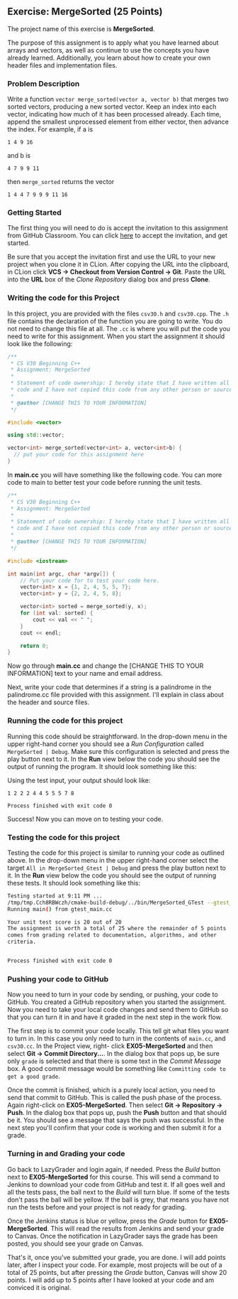 ## Exercise: MergeSorted (25 Points)

The project name of this exercise is **MergeSorted**.

The purpose of this assignment is to apply what you have learned about 
arrays and vectors, as well as continue to use the concepts
you have already learned. Additionally, you learn about how to create your
own header files and implementation files.

### Problem Description

Write a function 
`vector merge_sorted(vector a, vector b)` 
that merges two sorted vectors, producing a new sorted vector. Keep an index into each vector,
indicating how much of it has been processed already. Each time, append the smallest 
unprocessed element from either vector, then advance the index. For example, if a is 

`1 4 9 16` 

and b is 

`4 7 9 9 11`

then `merge_sorted` returns the vector 

`1 4 4 7 9 9 9 11 16` 

### Getting Started

The first thing you will need to do is accept the invitation to this 
assignment from GitHub Classroom. You can click 
[here](https://classroom.github.com/a/vd4X5P1b) to accept the 
invitation, and get started.

Be sure that you accept the invitation first and use the URL to your new project when you clone it in CLion. After copying
the URL into the clipboard, in CLion click **VCS -> Checkout from Version Control -> Git**. Paste the URL into the **URL** box of the _Clone Repository_ dialog box and press **Clone**.

### Writing the code for this Project

In this project, you are provided with the files `csv30.h` and `csv30.cpp`. The `.h` file
contains the declaration of the function you are going to write. You do not need to change
this file at all. The `.cc` is where you will put the code you need to write for this 
assignment. When you start the assignment it should look like the following:

```cpp
/**
 * CS V30 Beginning C++
 * Assignment: MergeSorted
 * 
 * Statement of code ownership: I hereby state that I have written all of this
 * code and I have not copied this code from any other person or source.
 * 
 * @author [CHANGE THIS TO YOUR INFORMATION]
 */

#include <vector>

using std::vector;

vector<int> merge_sorted(vector<int> a, vector<int>b) {
  // put your code for this assignment here
}
```

In **main.cc** you will have something like the following code. You can more code to main
to better test your code before running the unit tests.

```cpp
/**
 * CS V30 Beginning C++
 * Assignment: MergeSorted
 * 
 * Statement of code ownership: I hereby state that I have written all of this
 * code and I have not copied this code from any other person or source.
 * 
 * @author [CHANGE THIS TO YOUR INFORMATION]
 */

#include <iostream>

int main(int argc, char *argv[]) {
    // Put your code for to test your code here.
    vector<int> x = {1, 2, 4, 5, 5, 7};
    vector<int> y = {2, 2, 4, 5, 8};

    vector<int> sorted = merge_sorted(y, x);
    for (int val: sorted) {
        cout << val << " ";
    }
    cout << endl;

    return 0;
}
```

Now go through **main.cc** and change the [CHANGE THIS TO YOUR INFORMATION] text to your name and email address.

Next, write your code that determines if a string is a palindrome in the palindrome.cc file provided with
this assignment. I'll explain in class about the header and source files.

### Running the code for this project

Running this code should be straightforward. In the drop-down 
menu in the upper right-hand corner you should see a *Run
Configuration* called `MergeSorted | Debug`. Make sure this 
configuration is selected and press the play button next to it.
In the **Run** view below the code you should see the output 
of running the program. It should look something like this:

Using the test input, your output should look like:

```
1 2 2 2 4 4 5 5 5 7 8 

Process finished with exit code 0
```

Success! Now you can move on to testing your code.

### Testing the code for this project

Testing the code for this project is similar to running your code
as outlined above. In the drop-down menu in the upper right-hand
corner select the target `All in MergeSorted_Gtest | Debug` and press the 
play button next to it. In the **Run** view below the code you should
see the output of running these tests. It should look something
like this:

```bash
Testing started at 9:11 PM ...
/tmp/tmp.Cch8RBWczh/cmake-build-debug/../bin/MergeSorted_GTest --gtest_filter=* --gtest_color=no
Running main() from gtest_main.cc

Your unit test score is 20 out of 20
The assignment is worth a total of 25 where the remainder of 5 points
comes from grading related to documentation, algorithms, and other
criteria.


Process finished with exit code 0
```

### Pushing your code to GitHub

Now you need to turn in your code by sending, or pushing, your code to GitHub. You created a 
GitHub repository when you started the assignment. Now you need to take your local code changes
and send them to GitHub so that you can turn it in and have it graded in the next step in the
work flow.

The first step is to commit your code locally. This tell git what files you want to turn in. In 
this case you only need to turn in the contents of `main.cc`, and `csv30.cc`. In the Project view, right-
click **EX05-MergeSorted** and then select **Git -> Commit Directory...**. In the dialog box that
pops up, be sure only `grade` is selected and that there is some text in the _Commit 
Message_ box. A good commit message would be something like `Committing code to get a good grade`.

Once the commit is finished, which is a purely local action, you need to send that commit to 
GitHub. This is called the push phase of the process. Again right-click on **EX05-MergeSorted**.
Then select **Git -> Repository -> Push**. In the dialog box that pops up, push the **Push** button
and that should be it. You should see a message that says the push was successful. In the next
step you'll confirm that your code is working and then submit it for a grade.

### Turning in and Grading your code

Go back to LazyGrader and login again, if needed. Press the _Build_ button next to 
**EX05-MergeSorted** for this course. This will send a command to Jenkins to download your code
from GitHub and test it. If all goes well and all the tests pass, the ball next to the _Build_
will turn blue. If some of the tests don't pass the ball will be yellow. If the ball is grey,
that means you have not run the tests before and your project is not ready for grading.

Once the Jenkins status is blue or yellow, press the _Grade_ button for **EX05-MergeSorted**.
This will read the results from Jenkins and send your grade to Canvas. Once the notification in 
LazyGrader says the grade has been posted, you should see your grade on Canvas.

That's it, once you've submitted your grade, you are done. I will add points later, after I
inspect your code. For example, most projects will be out of a total of 25 points, but after 
pressing the _Grade_ button, Canvas will show 20 points. I will add up to 5 points after I have
looked at your code and am conviced it is original.
